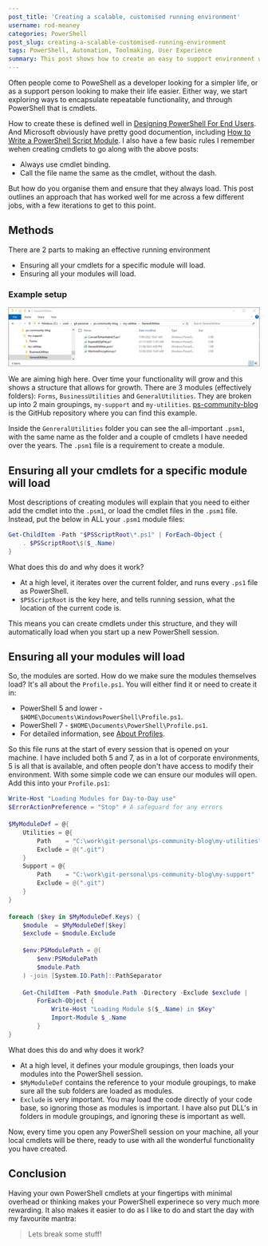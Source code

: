 ```yaml
---
post_title: 'Creating a scalable, customised running environment'
username: rod-meaney
categories: PowerShell
post_slug: creating-a-scalable-customised-running-environment
tags: PowerShell, Automation, Toolmaking, User Experience
summary: This post shows how to create an easy to support environment with all your own cmd-lets.
---
```


Often people come to PoweShell as a developer looking for a simpler life, or as a support person
looking to make their life easier. Either way, we start exploring ways to encapsulate repeatable
functionality, and through PowerShell that is cmdlets.

How to create these is defined well in [Designing PowerShell For End Users][01]. And Microsoft 
obviously have pretty good documention, including  [How to Write a PowerShell Script Module][02]. I
also have a few basic rules I remember wehen creating cmdlets to go along with the above posts:

- Always use cmdlet binding.
- Call the file name the same as the cmdlet, without the dash.

But how do you organise them and ensure that they always load. This post outlines an approach that
has worked well for me across a few different jobs, with a few iterations to get to this point.

## Methods

There are 2 parts to making an effective running environment

- Ensuring all your cmdlets for a specific module will load.
- Ensuring all your modules will load.

### Example setup

![folder-structure][03]

We are aiming high here. Over time your functionality will grow and this shows a structure that 
allows for growth.  There are 3 modules (effectively folders): `Forms`, `BusinessUtilities` and 
`GeneralUtilities`. They are broken up into 2 main groupings, `my-support` and `my-utilities`. 
[ps-community-blog][04] is the GitHub repository where you can find this example.

Inside the `GenreralUtilities` folder you can see the all-important `.psm1`, with the same name as
the folder and a couple of cmdlets I have needed over the years. The `.psm1` file is a requirement
to create a module.

## Ensuring all your cmdlets for a specific module will load

Most descriptions of creating modules will explain that you need to either add the cmdlet into the
`.psm1`, or load the cmdlet files in the `.psm1` file. Instead, put the below in ALL your `.psm1`
module files:

```powershell
Get-ChildItem -Path "$PSScriptRoot\*.ps1" | ForEach-Object {
    . $PSScriptRoot\$($_.Name)
}
```

What does this do and why does it work?

- At a high level, it iterates over the current folder, and runs every `.ps1` file as PowerShell.
- `$PSScriptRoot` is the key here, and tells running session, what the location of the current 
  code is.

This means you can create cmdlets under this structure, and they will automatically load when you
start up a new PowerShell session.

## Ensuring all your modules will load

So, the modules are sorted. How do we make sure the modules themselves load? It's all about the
`Profile.ps1`. You will either find it or need to create it in:

- PowerShell 5 and lower - `$HOME\Documents\WindowsPowerShell\Profile.ps1`.
- PowerShell 7 - `$HOME\Documents\PowerShell\Profile.ps1`.
- For detailed information, see [About Profiles][05].

So this file runs at the start of every session that is opened on your machine. I have included
both 5 and 7, as in a lot of corporate environments, 5 is all that is available, and often people
don't have access to modify their environment. With some simple code we can ensure our modules will
open. Add this into your `Profile.ps1`:

```powershell
Write-Host "Loading Modules for Day-to-Day use"
$ErrorActionPreference = "Stop" # A safeguard for any errors

$MyModuleDef = @{
    Utilities = @{
        Path    = "C:\work\git-personal\ps-community-blog\my-utilities"
        Exclude = @(".git")
    }
    Support = @{
        Path    = "C:\work\git-personal\ps-community-blog\my-support"
        Exclude = @(".git")
    }
}

foreach ($key in $MyModuleDef.Keys) {
    $module  = $MyModuleDef[$key]
    $exclude = $module.Exclude

    $env:PSModulePath = @(
        $env:PSModulePath
        $module.Path
    ) -join [System.IO.Path]::PathSeparator

    Get-ChildItem -Path $module.Path -Directory -Exclude $exclude |
        ForEach-Object {
            Write-Host "Loading Module $($_.Name) in $Key"
            Import-Module $_.Name
        }
}
```

What does this do and why does it work?

- At a high level, it defines your module groupings, then loads your modules into the PowerShell
  session.
- `$MyModuleDef` contains the reference to your module groupings, to make sure all the sub folders
  are loaded as modules.
- `Exclude` is very important. You may load the code directly of your code base, so ignoring those
  as modules is important. I have also put DLL's in folders in module groupings, and ignoring these
  is important as well.

Now, every time you open any PowerShell session on your machine, all your local cmdlets will be
there, ready to use with all the wonderful functionality you have created.

## Conclusion

Having your own PowerShell cmdlets at your fingertips with minimal overhead or thinking makes your
PowerShell experinece so very much more rewarding. It also makes it easier to do as I like to do
and start the day with my favourite mantra: 

> Lets break some stuff!

<!-- link references -->
[01]: https://devblogs.microsoft.com/powershell-community/designing-powershell-for-end-users/
[02]: https://learn.microsoft.com/en-us/powershell/scripting/developer/module/how-to-write-a-powershell-script-module
[03]: ./Media/creating-a-scalable-customised-running-environment/ModuleSetup.png
[04]: https://github.com/rod-meaney/ps-community-blog
[05]: https://learn.microsoft.com/en-us/powershell/module/microsoft.powershell.core/about/about_profiles

